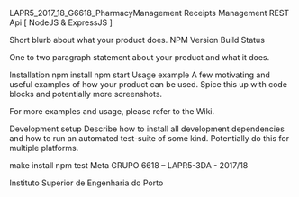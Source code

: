 LAPR5_2017_18_G6618_PharmacyManagement
Receipts Management REST Api
[ NodeJS & ExpressJS ]

Short blurb about what your product does.
NPM Version Build Status

One to two paragraph statement about your product and what it does.

Installation
npm install
npm start
Usage example
A few motivating and useful examples of how your product can be used. Spice this up with code blocks and potentially more screenshots.

For more examples and usage, please refer to the Wiki.

Development setup
Describe how to install all development dependencies and how to run an automated test-suite of some kind. Potentially do this for multiple platforms.

make install
npm test
Meta
GRUPO 6618 – LAPR5-3DA - 2017/18

Instituto Superior de Engenharia do Porto